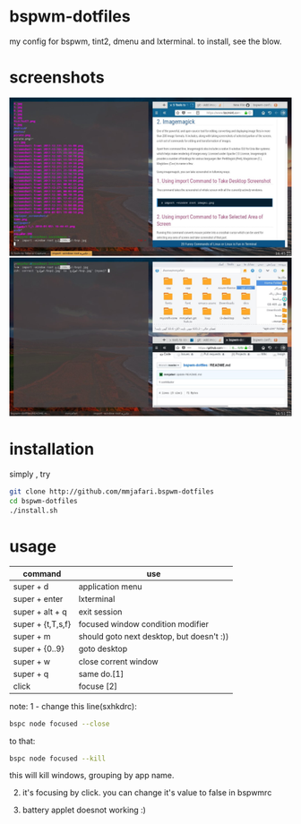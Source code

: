 # bspwm-dotfiles
 my config for bspwm, tint2, dmenu and lxterminal.
 to install, see the blow.
# screenshots
![screenshot](bsp.jpg?raw=true "Title")
![screenshot](bsp2.jpg?raw=true "Title")
# installation
simply , try
```bash
git clone http://github.com/mmjafari.bspwm-dotfiles
cd bspwm-dotfiles
./install.sh
```
# usage
command | use
--------|--------
super + d | application menu
super + enter | lxterminal
super + alt + q | exit session
super + {t,T,s,f} | focused window condition modifier
super + m | should goto next desktop, but doesn't :))
super + {0..9} | goto desktop
super + w | close corrent window
super + q | same do.[1]
click | focuse [2]

note:
 1 - change this line(sxhkdrc):
 ```bash
 bspc node focused --close
 ```
 to that:
 ```bash
 bspc node focused --kill
 ```
 this will kill windows, grouping by app name.
 
 2. it's focusing by click. you can change it's value to false in bspwmrc
 
 3. battery applet doesnot working :)
